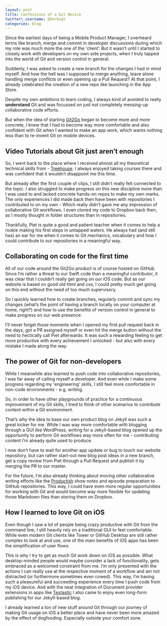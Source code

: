 ```yaml
---
layout: post
title: Confessions of a Git Novice
twitter\_username: @herbigt
categories: blog
---
```


Since the earliest days of being a Mobile Product Manager, I overheard terms like branch, merge and commit in developer discussions during which my role was much more the one of the 'client’.  But it wasn’t until I started to closely work with developers on my own side projects, when I truly tapped into the world of Git and version control in general. 

Suddenly, I was asked to create a new branch for the changes I had in mind myself. And how the hell was I supposed to merge anything, leave alone handling merge conflicts or even opening up a Pull Request? At that point, I already celebrated the creation of a new repo like launching in the App Store.

Despite my own ambitions to learn coding, I always kind of avoided to really **understand** Git and was focussed on just not completely messing-up collaborative code efforts.  

But when the idea of starting [Git2Go][1] began to become more and more concrete, I knew that I had to become way more comfortable and also confident with Git when I wanted to make an app work, which wants nothing less than to re-invent Git on mobile devices.

## Video Tutorials about Git just aren’t enough
So, I went back to the place where I received almost all my theoretical technical skills from - [Treehouse][2]. I always enjoyed taking courses there and was confident that it wouldn’t disappoint me this time.  

But already after the first couple of clips, I still didn’t really felt connected to the topic. I also struggled to make progress on this new discipline more than I was used to and lacked concrete hands-on repos to make my own marks. 
The only experiences I did made back then have been with repositories I contributed to on my own - Which really didn’t gave me any impression of collaborative Git workflows. I even cloned my code to Dropbox back then, as I mostly thought in folder structures than in repositories.

Thankfully, Piet is quite a good and patient teacher when it comes to help a rookie making his first steps in untapped waters. He always had (and still has) an ear for me when it comes to Git mechanics, vocabulary and how I could contribute to our repositories in a meaningful way.

## Collaborating on code for the first time
All of our code around the Git2Go product is of course hosted on GitHub. Since I’m rather a threat to our Swift code than a meaningful contributor, it was clear that I couldn’t really get going on our iOS code. But as our website is based on good old html and css, I could pretty much get going on this end without the need of too much supervisory. 

So I quickly learned how to create branches, regularly commit and sync my changes (what’s the point of having a branch locally on your computer at home, right?) and how to use the benefits of version control in general to make progress on our web presence.

I’ll never forget those moments when I opened my first pull request back in the days, got a PR assigned myself or even hit the merge button without the need to hectically call Piet afterwards. It was such a rewarding feeling to get more productive with every achievement I unlocked - but also with every mistake I made along the way.

## The power of Git for non-developers
While I meanwhile also learned to push code into collaborative repositories, I was far away of calling myself a developer. And even while I make some progress regarding my 'engineering‘ skills, I still feel more comfortable in non-code environments - e.g. writing.  

So, in order to have other playgrounds of practice for a continuous improvement of my Git skills, I tried to think of other scenarios to contribute content within a Git environment.

That’s why the idea to base our own product blog on Jekyll was such a great kicker for me. While I was way more comfortable with blogging through a GUI like WordPress, writing for a Jekyll-based blog opened up the opportunity to perform Git workflows way more often for me - contributing content I’m already quite used to produce.

I now don’t have to wait for another app update or bug to touch our website repository, but can rather start-out new blog post ideas in a new branch, get a copy review from Piet through a Pull Request and publish it by merging the PR to our master.

For the future, I’m also already thinking about moving other collaborative writing efforts like the [Productish][3] show notes and episode preparation to GitHub repositories. This way, I could have even more regular opportunities for working with Git and would become way more flexible for updating those Markdown files than storing them on Dropbox.

## How I learned to love Git on iOS
Even though I saw a lot of people being crazy productive with Git from the command line, I still heavily rely on a traditional GUI to feel comfortable. While even modern Git clients like Tower or GitHub Desktop are still rather complex to look at and use, one of the main benefits of iOS apps has been the simplification of user flows.

This is why I try to get as much Git work down on iOS as possible. What desktop-minded people would maybe consider a lack of functionality, gets embraced as a welcomed constraint from me. 
I’m only presented with the actions I can really use at the respective moment of a workflow and am not distracted (or furthermore sometimes even cowed). This way, I’m having such a pleasureful and succeeding experience every time I push code from my iOS device. 
And with the neat integration of Document provider extensions in apps like [Textastic][4] I also came to enjoy even long-form publishing for our Jekyll-based blog.

I already learned a ton of new stuff around Git through our journey of making Git usage on iOS a better place and have never been more amazed by the effect of dogfooding. Especially outside your comfort zone.

[1]:	https://itunes.apple.com/us/app/git2go-git-client-you-always/id963577401?mt=8
[2]:	https://teamtreehouse.com
[3]:	http://productish.com
[4]:	http://www.textasticapp.com